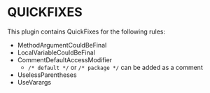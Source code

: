 # QUICKFIXES

This plugin contains QuickFixes for the following rules:

- MethodArgumentCouldBeFinal
- LocalVariableCouldBeFinal
- CommentDefaultAccessModifier
  - `/* default */` or `/* package */`  can be added as a comment
- UselessParentheses
- UseVarargs 
